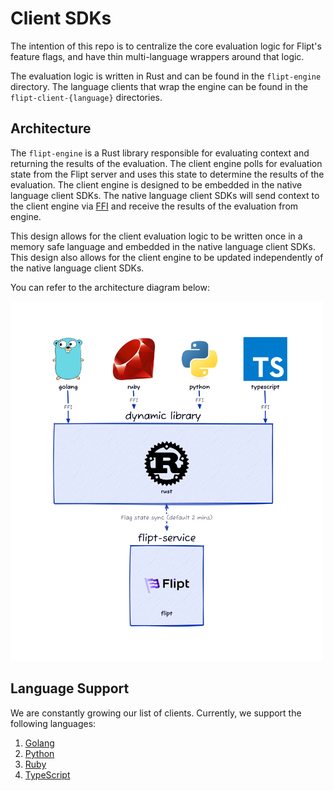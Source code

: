 # Client SDKs

The intention of this repo is to centralize the core evaluation logic for Flipt's feature flags, and have thin multi-language wrappers around that logic.

The evaluation logic is written in Rust and can be found in the `flipt-engine` directory. The language clients that wrap the engine can be found in the `flipt-client-{language}` directories.

## Architecture

The `flipt-engine` is a Rust library responsible for evaluating context and returning the results of the evaluation. The client engine polls for evaluation state from the Flipt server and uses this state to determine the results of the evaluation. The client engine is designed to be embedded in the native language client SDKs. The native language client SDKs will send context to the client engine via [FFI](https://en.wikipedia.org/wiki/Foreign_function_interface) and receive the results of the evaluation from engine.

This design allows for the client evaluation logic to be written once in a memory safe language and embedded in the native language client SDKs. This design also allows for the client engine to be updated independently of the native language client SDKs.

You can refer to the architecture diagram below:

<img src="./diagrams/architecture.png" alt="Client SDKs Architecture" width="500px" />

## Language Support

We are constantly growing our list of clients. Currently, we support the following languages:

1. [Golang](./flipt-client-go)
1. [Python](./flipt-client-python)
1. [Ruby](./flipt-client-ruby)
1. [TypeScript](./flipt-client-node)
